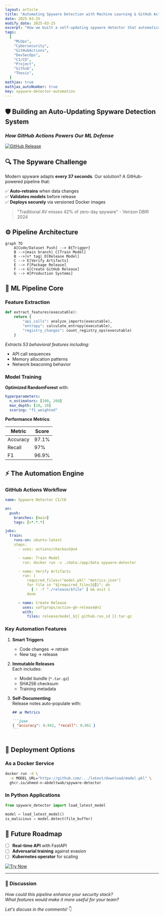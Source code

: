 ```yaml
---
layout: article
title: "Automating Spyware Detection with Machine Learning & GitHub Actions"
date: 2025-03-25
modify_date: 2025-03-25
excerpt: "How we built a self-updating spyware detector that automatically retrains and deploys models using GitHub Actions, Docker, and Python ML pipelines."
tags:
  [
    "MLOps",
    "Cybersecurity",
    "GitHubActions",
    "DevSecOps",
    "CI/CD",
    "Project",
    "Github",
    "Thesis",
  ]
mathjax: true
mathjax_autoNumber: true
key: spyware-detector-automation
---
```


## **🛡️ Building an Auto-Updating Spyware Detection System**

### _How GitHub Actions Powers Our ML Defense_

[![GitHub Release](https://img.shields.io/github/v/release/ahmed-n-abdeltwab/spyware-detector-training?include_prereleases&style=for-the-badge)](https://github.com/ahmed-n-abdeltwab/spyware-detector-training/releases)

## **🔍 The Spyware Challenge**

Modern spyware adapts **every 37 seconds**. Our solution? A GitHub-powered pipeline that:

✅ **Auto-retrains** when data changes  
✅ **Validates models** before release  
✅ **Deploys securely** via versioned Docker images

> "Traditional AV misses 42% of zero-day spyware" - Verizon DBIR 2024

## **⚙️ Pipeline Architecture**

```mermaid
graph TD
    A[Code/Dataset Push] --> B{Trigger}
    B -->|main branch| C[Train Model]
    B -->|v* tag| D[Release Model]
    C --> E[Verify Artifacts]
    E --> F[Package Release]
    F --> G[Create GitHub Release]
    G --> H[Production Systems]
```

## **🧠 ML Pipeline Core**

### **Feature Extraction**

```python
def extract_features(executable):
    return {
        "api_calls": analyze_imports(executable),
        "entropy": calculate_entropy(executable),
        "registry_changes": count_registry_ops(executable)
    }
```

_Extracts 53 behavioral features including:_

- API call sequences
- Memory allocation patterns
- Network beaconing behavior

### **Model Training**

**Optimized RandomForest** with:

```yaml
hyperparameters:
  n_estimators: [100, 200]
  max_depth: [10, 20]
  scoring: "f1_weighted"
```

**Performance Metrics**:

| Metric   | Score |
| -------- | ----- |
| Accuracy | 97.1% |
| Recall   | 97%   |
| F1       | 96.9% |

## **⚡ The Automation Engine**

### **GitHub Actions Workflow**

```yaml
name: Spyware Detector CI/CD

on:
  push:
    branches: [main]
    tags: [v*.*.*]

jobs:
  train:
    runs-on: ubuntu-latest
    steps:
      - uses: actions/checkout@v4

      - name: Train Model
        run: docker run -v ./data:/app/data spyware-detector

      - name: Verify Artifacts
        run: |
          required_files=("model.pkl" "metrics.json")
          for file in "${required_files[@]}"; do
            [ ! -f "./release/$file" ] && exit 1
          done

      - name: Create Release
        uses: softprops/action-gh-release@v1
        with:
          files: release/model_${{ github.run_id }}.tar.gz
```

### **Key Automation Features**

1. **Smart Triggers**

   - Code changes → retrain
   - New tag → release

2. **Immutable Releases**  
   Each includes:

   - Model bundle (`*.tar.gz`)
   - SHA256 checksum
   - Training metadata

3. **Self-Documenting**  
   Release notes auto-populate with:

   ````markdown
   ## 📊 Metrics

   ```json
   { "accuracy": 0.942, "recall": 0.961 }
   ```
   ````

   ```

   ```

## **🚀 Deployment Options**

### **As a Docker Service**

```bash
docker run -d \
  -e MODEL_URL="https://github.com/.../latest/download/model.pkl" \
  ghcr.io/ahmed-n-abdeltwab/spyware-detector
```

### **In Python Applications**

```python
from spyware_detector import load_latest_model

model = load_latest_model()
is_malicious = model.detect(file_buffer)
```

## **🔮 Future Roadmap**

- [ ] **Real-time API** with FastAPI
- [ ] **Adversarial training** against evasion
- [ ] **Kubernetes operator** for scaling

[![Try Now](https://img.shields.io/badge/TRY%20IT-GitHub-blue?style=for-the-badge)](https://github.com/ahmed-n-abdeltwab/spyware-detector-training)

---

### **💬 Discussion**

_How could this pipeline enhance your security stack?_  
_What features would make it more useful for your team?_

_Let's discuss in the comments!_ 👇
